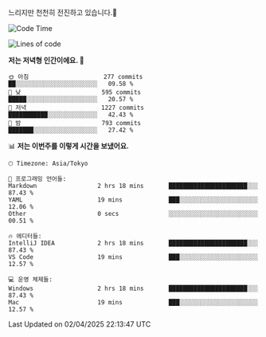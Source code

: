 느리지만 천천히 전진하고 있습니다.🐢

<!--START_SECTION:waka-->
![Code Time](http://img.shields.io/badge/Code%20Time-1%2C548%20hrs%2058%20mins-blue)

![Lines of code](https://img.shields.io/badge/%EC%A0%80%EB%8A%94%20%EC%97%AC%ED%83%9C%EA%B9%8C%EC%A7%80%20-916.3%20thousand%20%EC%A4%84%EC%9D%98%20%EC%BD%94%EB%93%9C%EB%A5%BC%20%EC%9E%91%EC%84%B1%ED%96%88%EC%96%B4%EC%9A%94.-blue)

**저는 저녁형 인간이에요. 🦉** 

```text
🌞 아침                     277 commits         ██░░░░░░░░░░░░░░░░░░░░░░░   09.58 % 
🌆 낮　                     595 commits         █████░░░░░░░░░░░░░░░░░░░░   20.57 % 
🌃 저녁                     1227 commits        ███████████░░░░░░░░░░░░░░   42.43 % 
🌙 밤　                     793 commits         ███████░░░░░░░░░░░░░░░░░░   27.42 % 
```


📊 **저는 이번주를 이렇게 시간을 보냈어요.** 

```text
🕑︎ Timezone: Asia/Tokyo

💬 프로그래밍 언어들: 
Markdown                 2 hrs 18 mins       ██████████████████████░░░   87.43 % 
YAML                     19 mins             ███░░░░░░░░░░░░░░░░░░░░░░   12.06 % 
Other                    0 secs              ░░░░░░░░░░░░░░░░░░░░░░░░░   00.51 % 

🔥 에디터들: 
IntelliJ IDEA            2 hrs 18 mins       ██████████████████████░░░   87.43 % 
VS Code                  19 mins             ███░░░░░░░░░░░░░░░░░░░░░░   12.57 % 

💻 운영 체제들: 
Windows                  2 hrs 18 mins       ██████████████████████░░░   87.43 % 
Mac                      19 mins             ███░░░░░░░░░░░░░░░░░░░░░░   12.57 % 
```


 Last Updated on 02/04/2025 22:13:47 UTC
<!--END_SECTION:waka-->
